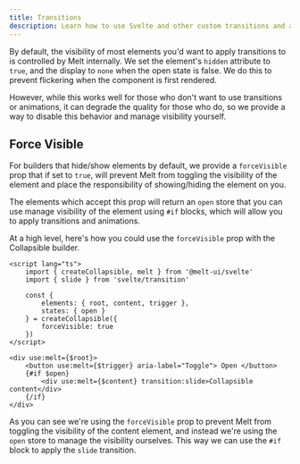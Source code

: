 ```yaml
---
title: Transitions
description: Learn how to use Svelte and other custom transitions and animations with Melt.
---
```


By default, the visibility of most elements you'd want to apply transitions to is controlled by Melt
internally. We set the element's `hidden` attribute to `true`, and the display to `none` when the
open state is false. We do this to prevent flickering when the component is first rendered.

However, while this works well for those who don't want to use transitions or animations, it can
degrade the quality for those who do, so we provide a way to disable this behavior and manage
visibility yourself.

## Force Visible

For builders that hide/show elements by default, we provide a `forceVisible` prop that if set to
`true`, will prevent Melt from toggling the visibility of the element and place the responsibility
of showing/hiding the element on you.

The elements which accept this prop will return an `open` store that you can use manage visibility
of the element using `#if` blocks, which will allow you to apply transitions and animations.

At a high level, here's how you could use the `forceVisible` prop with the Collapsible builder.

```svelte {9,15,17} /transition:slide/#hi
<script lang="ts">
	import { createCollapsible, melt } from '@melt-ui/svelte'
	import { slide } from 'svelte/transition'

	const {
		elements: { root, content, trigger },
		states: { open }
	} = createCollapsible({
		forceVisible: true
	})
</script>

<div use:melt={$root}>
	<button use:melt={$trigger} aria-label="Toggle"> Open </button>
	{#if $open}
		<div use:melt={$content} transition:slide>Collapsible content</div>
	{/if}
</div>
```

As you can see we're using the `forceVisible` prop to prevent Melt from toggling the visibility of
the content element, and instead we're using the `open` store to manage the visibility ourselves.
This way we can use the `#if` block to apply the `slide` transition.
